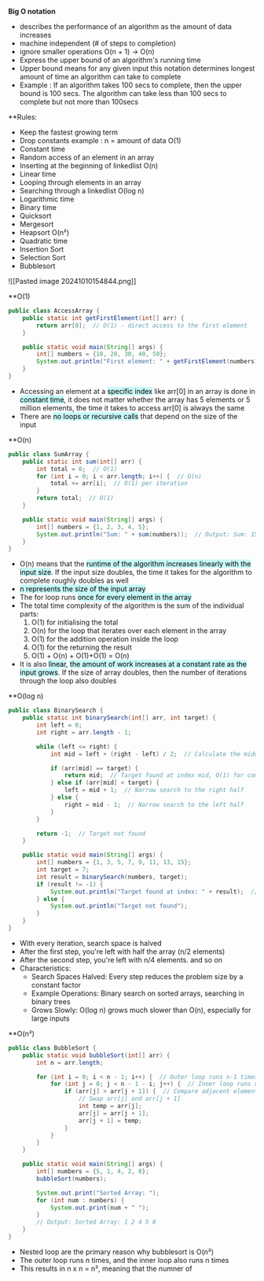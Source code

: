 **Big O notation**
- describes the performance of an algorithm as the amount of data increases
- machine independent (# of steps to completion)
- ignore smaller operations O(n + 1) -> O(n)
- Express the upper bound of an algorithm's running time
- Upper bound means for any given input this notation determines longest amount of time an algorithm can take to complete
- Example : If an algorithm takes 100 secs to complete, then the upper bound is 100 secs. The algorithm can take less than 100 secs to complete but not more than 100secs

 **Rules:
- Keep the fastest growing term
- Drop constants
example :  n = amount of data
O(1)
- Constant time
- Random access of an element in an array
- Inserting at the beginning of linkedlist
O(n)
- Linear time
- Looping through elements in an array
- Searching through a linkedlist
O(log n) 
- Logarithmic time
- Binary time
- Quicksort
- Mergesort
- Heapsort
O(n²)
- Quadratic time
- Insertion Sort
- Selection Sort
- Bubblesort

![[Pasted image 20241010154844.png]]


**O(1)
```Java
public class AccessArray {
    public static int getFirstElement(int[] arr) {
        return arr[0];  // O(1) - direct access to the first element
    }

    public static void main(String[] args) {
        int[] numbers = {10, 20, 30, 40, 50};
        System.out.println("First element: " + getFirstElement(numbers));  // Output: 10
    }
}

```
- Accessing an element at a <mark style="background: #ABF7F7A6;">specific index</mark> like arr[0] in an array is done in <mark style="background: #ABF7F7A6;">constant time</mark>, it does not matter whether the array has 5 elements or 5 million elements, the time it takes to access arr[0] is always the same
- There are <mark style="background: #ABF7F7A6;">no loops or recursive calls</mark> that depend on the size of the input

**O(n)
```Java
public class SumArray {
    public static int sum(int[] arr) {
        int total = 0;  // O(1)
        for (int i = 0; i < arr.length; i++) {  // O(n)
            total += arr[i];  // O(1) per iteration
        }
        return total;  // O(1)
    }

    public static void main(String[] args) {
        int[] numbers = {1, 2, 3, 4, 5};
        System.out.println("Sum: " + sum(numbers));  // Output: Sum: 15
    }
}
```
 - O(n) means that the <mark style="background: #ABF7F7A6;">runtime of the algorithm increases linearly with the input size</mark>. If the input size doubles, the time it takes for the algorithm to complete roughly doubles as well
 - <mark style="background: #ABF7F7A6;">n represents the size of the input array</mark>
 - The for loop runs <mark style="background: #ABF7F7A6;">once for every element in the array</mark>
 - The total time complexity of the algorithm is the sum of the individual parts:
	 1. O(1) for initialising the total
	 2. O(n) for the loop that iterates over each element in the array
	 3. O(1) for the addition operation inside the loop
	 4. O(1) for the returning the result
	 5. O(1) + O(n) + O(1)+O(1) = O(n)
- It is also <mark style="background: #ABF7F7A6;">linear</mark>, <mark style="background: #ABF7F7A6;">the amount of work increases at a constant rate as the input grows</mark>. If the size of array doubles, then the number of iterations through the loop also doubles

**O(log n)
```Java
public class BinarySearch {
    public static int binarySearch(int[] arr, int target) {
        int left = 0;
        int right = arr.length - 1;

        while (left <= right) {
            int mid = left + (right - left) / 2;  // Calculate the middle index

            if (arr[mid] == target) {
                return mid;  // Target found at index mid, O(1) for comparison
            } else if (arr[mid] < target) {
                left = mid + 1;  // Narrow search to the right half
            } else {
                right = mid - 1;  // Narrow search to the left half
            }
        }

        return -1;  // Target not found
    }

    public static void main(String[] args) {
        int[] numbers = {1, 3, 5, 7, 9, 11, 13, 15};
        int target = 7;
        int result = binarySearch(numbers, target);
        if (result != -1) {
            System.out.println("Target found at index: " + result);  // Output: 3
        } else {
            System.out.println("Target not found");
        }
    }
}

```
- With every iteration, search space is halved
- After the first step, you're left with half the array (n/2 elements)
- After the second step, you're left with n/4 elements. and so on
- Characteristics:
	- Search Spaces Halved: Every step reduces the problem size by a constant factor
	- Example Operations: Binary search on sorted arrays, searching in binary trees
	- Grows Slowly: O(log n) grows much slower than O(n), especially for large inputs

**O(n²)
```Java
public class BubbleSort {
    public static void bubbleSort(int[] arr) {
        int n = arr.length;

        for (int i = 0; i < n - 1; i++) {  // Outer loop runs n-1 times, O(n)
            for (int j = 0; j < n - 1 - i; j++) {  // Inner loop runs n-1, n-2, ..., 1 times, O(n)
                if (arr[j] > arr[j + 1]) {  // Compare adjacent elements, O(1)
                    // Swap arr[j] and arr[j + 1]
                    int temp = arr[j];
                    arr[j] = arr[j + 1];
                    arr[j + 1] = temp;
                }
            }
        }
    }

    public static void main(String[] args) {
        int[] numbers = {5, 1, 4, 2, 8};
        bubbleSort(numbers);

        System.out.print("Sorted Array: ");
        for (int num : numbers) {
            System.out.print(num + " ");
        }
        // Output: Sorted Array: 1 2 4 5 8
    }
}

```
- Nested loop are the primary reason why bubblesort is O(n²)
- The outer loop runs n times, and the inner loop also runs n times
- This results in n x n = n², meaning that the numner of 
